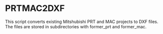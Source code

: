 # PRTMAC2DXF

This script converts existing Mitshubishi PRT and MAC projects to DXF files.
The files are stored in subdirectories with former_prt and former_mac.